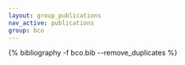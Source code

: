 ```yaml
---
layout: group_publications
nav_active: publications
group: bco
---
```



{% bibliography -f bco.bib --remove_duplicates %}